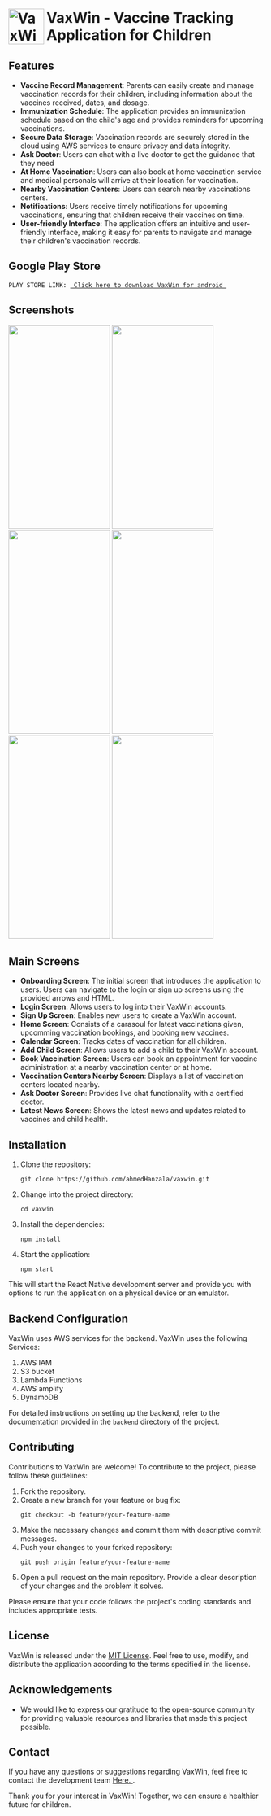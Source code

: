
<body>
 <h1 style="display: flex; align-items: center;">
    <img src="https://github.com/ahmedHanzala/VaxWin/assets/105395393/921c1faa-53e6-45c0-83ee-317537b64d53" alt="VaxWin Logo" style="width: 70px; height: 70px; margin-right: 05px;">
    VaxWin - Vaccine Tracking Application for Children


  <h2>Features</h2>
  <ul>
    <li><strong>Vaccine Record Management</strong>: Parents can easily create and manage vaccination records for their children, including information about the vaccines received, dates, and dosage.</li>
    <li><strong>Immunization Schedule</strong>: The application provides an immunization schedule based on the child's age and provides reminders for upcoming vaccinations.</li>
    <li><strong>Secure Data Storage</strong>: Vaccination records are securely stored in the cloud using AWS services to ensure privacy and data integrity.</li>
    <li><strong>Ask Doctor</strong>: Users can chat with a live doctor to get the guidance that they need</li>
    <li><strong>At Home Vaccination</strong>: Users can also book at home vaccination service and medical personals will arrive at their location for vaccination.</li>
    <li><strong>Nearby Vaccination Centers</strong>: Users can search nearby vaccinations centers.</li>
    <li><strong>Notifications</strong>: Users receive timely notifications for upcoming vaccinations, ensuring that children receive their vaccines on time.</li>
    <li><strong>User-friendly Interface</strong>: The application offers an intuitive and user-friendly interface, making it easy for parents to navigate and manage their children's vaccination records.</li>
  </ul>
  <h2>Google Play Store</h2>
      <pre><code>PLAY STORE LINK: <a href=  "https://play.google.com/store/apps/details?id=com.ahmedhanzala.Vaccinify"> Click here to download VaxWin for android </a> </code></pre>
  <h2>Screenshots</h2>
   <img src="https://github.com/ahmedHanzala/VaxWin/assets/105395393/52a4fa1f-6feb-4ac8-b9cb-3c1bfc73c1a5" width="200" height="400" />
  <img src="https://github.com/ahmedHanzala/VaxWin/assets/105395393/405b5294-e71a-498a-86fe-f96a42d3bd18" width="200" height="400" />
   <img src="https://github.com/ahmedHanzala/VaxWin/assets/105395393/ae912485-91c4-4426-8fc9-dc8f8e39a646" width="200" height="400" />
    <img src="https://github.com/ahmedHanzala/VaxWin/assets/105395393/cdd24c3b-9142-44eb-a7ad-cdb392c0a994" width="200" height="400" />
  <img src="https://github.com/ahmedHanzala/VaxWin/assets/105395393/2e05ae96-7dbd-47e3-922d-4a674f5d5137" width="200" height="400" />
  <img src="https://github.com/ahmedHanzala/VaxWin/assets/105395393/9e3c3c42-15a5-46bf-a5e7-3124471adde6" width="200" height="400" />
    <h2>Main Screens</h2>
  <ul>
    <li><strong>Onboarding Screen</strong>: The initial screen that introduces the application to users. Users can navigate to the login or sign up screens using the provided arrows and HTML.</li>
    <li><strong>Login Screen</strong>: Allows users to log into their VaxWin accounts.</li>
    <li><strong>Sign Up Screen</strong>: Enables new users to create a VaxWin account.</li>
    <li><strong>Home Screen</strong>: Consists of a carasoul for latest vaccinations given, upcomming vaccination bookings, and booking new vaccines.</li>
    <li><strong>Calendar Screen</strong>: Tracks dates of vaccination for all children.</li>
    <li><strong>Add Child Screen</strong>: Allows users to add a child to their VaxWin account.</li>
    <li><strong>Book Vaccination Screen</strong>: Users can book an appointment for vaccine administration at a nearby vaccination center or at home.</li>
    <li><strong>Vaccination Centers Nearby Screen</strong>: Displays a list of vaccination centers located nearby.</li>
    <li><strong>Ask Doctor Screen</strong>: Provides live chat functionality with a certified doctor.</li>
    <li><strong>Latest News Screen</strong>: Shows the latest news and updates related to vaccines and child health.</li>
    <!-- Add more screens here -->
  </ul>
  

  <h2>Installation</h2>
  <ol>
    <li>Clone the repository:
      <pre><code>git clone https://github.com/ahmedHanzala/vaxwin.git</code></pre>
    </li>
    <li>Change into the project directory:
      <pre><code>cd vaxwin</code></pre>
    </li>
    <li>Install the dependencies:
      <pre><code>npm install</code></pre>
    </li>
    <li>Start the application:
      <pre><code>npm start</code></pre>
    </li>
  </ol>

  <p>This will start the React Native development server and provide you with options to run the application on a physical device or an emulator.</p>

  <h2>Backend Configuration</h2>
  <p>VaxWin uses AWS services for the backend. VaxWin uses the following Services:</p>
  <ol>
    <li>AWS IAM</li>
    <li>S3 bucket</li>
    <li>Lambda Functions </li>
    <li>AWS amplify</li>
   <li>DynamoDB</li>
  </ol>

  <p>For detailed instructions on setting up the backend, refer to the documentation provided in the <code>backend</code> directory of the project.</p>

  <h2>Contributing</h2>
  <p>Contributions to VaxWin are welcome! To contribute to the project, please follow these guidelines:</p>
  <ol>
    <li>Fork the repository.</li>
    <li>Create a new branch for your feature or bug fix:
      <pre><code>git checkout -b feature/your-feature-name</code></pre>
    </li>
    <li>Make the necessary changes and commit them with descriptive commit messages.</li>
    <li>Push your changes to your forked repository:
      <pre><code>git push origin feature/your-feature-name</code></pre>
    </li>
    <li>Open a pull request on the main repository. Provide a clear description of your changes and the problem it solves.</li>
  </ol>

  <p>Please ensure that your code follows the project's coding standards and includes appropriate tests.</p>

  <h2>License</h2>
  <p>VaxWin is released under the <a href="LICENSE">MIT License</a>. Feel free to use, modify, and distribute the application according to the terms specified in the license.</p>

  <h2>Acknowledgements</h2>
  <ul>
    <li>We would like to express our gratitude to the open-source community for providing valuable resources and libraries that made this project possible.</li>
  </ul>

  <h2>Contact</h2>
  <p>If you have any questions or suggestions regarding VaxWin, feel free to contact the development team <a href="mailto:ahanzala.bscs20seecs@seecs.edu.pk"> Here. </a>.</p>

  <p>Thank you for your interest in VaxWin! Together, we can ensure a healthier future for children.</p>
</body>

